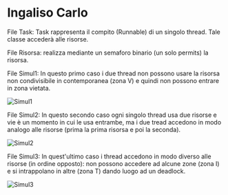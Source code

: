 # Ingaliso Carlo

File Task: Task rappresenta il compito (Runnable) di un singolo thread. Tale classe accederà alle risorse.

File Risorsa: realizza mediante un semaforo binario (un solo permits) la risorsa.

File Simul1: In questo primo caso i due thread non possono usare la risorsa non condivisibile in contemporanea (zona V) e quindi non possono entrare in zona vietata.

![Simul1](https://user-images.githubusercontent.com/8972836/31275301-07b37360-aa97-11e7-8b74-88cae8389a5e.png)

File Simul2: In questo secondo caso ogni singolo thread usa due risorse e vie è un momento in cui le usa entrambe, ma i due tread accedono in modo analogo alle risorse (prima la prima risorsa e poi la seconda). 

![Simul2](https://user-images.githubusercontent.com/8972836/31275302-07bad36c-aa97-11e7-8437-96218298b074.png)

File Simul3: In quest'ultimo caso i thread accedono in modo diverso alle risorse (in ordine opposto): non possono accedere ad alcune zone (zona I) e si intrappolano in altre (zona T) dando luogo ad un deadlock.

![Simul3](https://user-images.githubusercontent.com/8972836/31275303-07c86162-aa97-11e7-8040-eeccfa9ab2ef.png)
